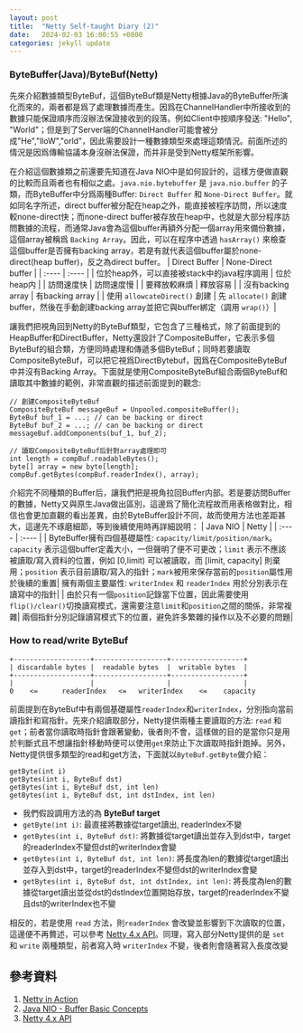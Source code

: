 ```yaml
---
layout: post
title:  "Netty Self-taught Diary (2)"
date:   2024-02-03 16:00:55 +0800
categories: jekyll update
---
```


### ByteBuffer(Java)/ByteBuf(Netty)
先來介紹數據類型ByteBuf，這個ByteBuf類是Netty根據Java的ByteBuffer所演化而來的，兩者都是爲了處理數據而產生。因爲在ChannelHandler中所接收到的數據只能保證順序而沒辦法保證接收到的段落。例如Client中按順序發送: "Hello", "World"；但是到了Server端的ChannelHandler可能會被分成"He","lloW","orld"，因此需要設計一種數據類型來處理這類情況。前面所述的情況是因爲傳輸協議本身沒辦法保證，而并非是受到Netty框架所影響。

在介紹這個數據類之前還要先知道在Java NIO中是如何設計的，這樣方便做直觀的比較而且兩者也有相似之處。`java.nio.bytebuffer` 是 `java.nio.buffer` 的子類，而ByteBuffer中分爲兩種Buffer: `Direct Buffer` 和 `None-Direct Buffer`。就如同名字所述，direct buffer被分配在heap之外，能直接被程序訪問，所以速度較none-direct快；而none-direct buffer被存放在heap中，也就是大部分程序訪問數據的流程，而通常Java會為這個buffer再額外分配一個array用來備份數據，這個array被稱爲 `Backing Array`。因此，可以在程序中透過 `hasArray()` 來檢查這個buffer是否擁有backing array，若是有就代表這個buffer屬於none-direct(heap buffer)，反之為direct buffer。
| Direct Buffer | None-Direct buffer |
| :---- | :---- |
| 位於heap外，可以直接被stack中的java程序調用 | 位於heap内 |
| 訪問速度快 | 訪問速度慢 |
| 要釋放較麻煩 | 釋放容易 |
| 沒有backing array | 有backing array |
| 使用 `allowcateDirect()` 創建 | 先 `allocate()` 創建buffer，然後在手動創建backing array並把它與buffer綁定（調用 `wrap()`）|

讓我們把視角回到Netty的ByteBuf類型，它包含了三種格式，除了前面提到的HeapBuffer和DirectBuffer，Netty還設計了CompositeBuffer，它表示多個ByteBuf的組合類，方便同時處理和傳遞多個ByteBuf；同時若要讀取CompositeByteBuf，可以把它視爲DirectBytebuf，因爲在CompositeByteBuf中并沒有Backing Array。下面就是使用CompositeByteBuf組合兩個ByteBuf和讀取其中數據的範例，非常直觀的描述前面提到的觀念:

```
// 創建CompositeByteBuf
CompositeByteBuf messageBuf = Unpooled.compositeBuffer();
ByteBuf buf_1 = ...; // can be backing or direct
ByteBuf buf_2 = ...; // can be backing or direct
messageBuf.addComponents(buf_1, buf_2);

// 讀取CompositeByteBuf后針對array處理即可
int length = compBuf.readableBytes();
byte[] array = new byte[length];
compBuf.getBytes(compBuf.readerIndex(), array);
```

介紹完不同種類的Buffer后，讓我們把是視角拉回Buffer内部。若是要訪問Buffer的數據，Netty又與原生Java做出區別，這邊爲了簡化流程故而用表格做對比，相信也會更加直觀的看出差異，由於ByteBuffer設計不同，故而使用方法也差距甚大，這邊先不琢磨細節，等到後續使用時再詳細説明：
| Java NIO | Netty |
| :---- | :---- |
| ByteBuffer擁有四個基礎屬性: `capacity/limit/position/mark`。`capacity` 表示這個buffer定義大小，一但聲明了便不可更改；`limit` 表示不應該被讀取/寫入資料的位置，例如 [0,limit) 可以被讀取，而 [limit, capacity] 則棄用；`position` 表示目前讀取/寫入的指針；`mark`被用來保存當前的`position`屬性用於後續的重置| 擁有兩個主要屬性: `writerIndex` 和 `readerIndex` 用於分別表示在讀寫中的指針|
| 由於只有一個`position`記錄當下位置，因此需要使用`flip()/clear()`切換讀寫模式，還需要注意`limit`和`position`之間的關係，非常複雜| 兩個指針分別記錄讀寫模式下的位置，避免許多繁雜的操作以及不必要的問題|

### How to read/write ByteBuf
```
+-------------------+------------------+------------------+
| discardable bytes |  readable bytes  |  writable bytes  |
+-------------------+------------------+------------------+
|                   |                  |                  |
0    <=      readerIndex   <=   writerIndex    <=    capacity
```

前面提到在ByteBuf中有兩個基礎屬性`readerIndex`和`writerIndex`，分別指向當前讀指針和寫指針。先來介紹讀取部分，Netty提供兩種主要讀取的方法: `read` 和 `get`；前者當你讀取時指針會跟著變動，後者則不會，這樣做的目的是當你只是用於判斷式且不想讓指針移動時便可以使用`get`來防止下次讀取時指針跑掉。另外，Netty提供很多類型的read和get方法，下面就以`ByteBuf.getByte`做介紹：
```
getByte(int i)
getBytes(int i, ByteBuf dst)
getBytes(int i, ByteBuf dst, int len)
getBytes(int i, ByteBuf dst, int dstIndex, int len)
```

- 我們假設調用方法的為 **ByteBuf target**
- `getByte(int i)`: 最直接將數據從target讀出, readerIndex不變
- `getBytes(int i, ByteBuf dst)`: 將數據從target讀出並存入到dst中，target的readerIndex不變但dst的writerIndex會變
- `getBytes(int i, ByteBuf dst, int len)`: 將長度為len的數據從target讀出並存入到dst中，target的readerIndex不變但dst的writerIndex會變
- `getBytes(int i, ByteBuf dst, int dstIndex, int len)`: 將長度為len的數據從target讀出並從dst的dstIndex位置開始存放，target的readerIndex不變且dst的writerIndex也不變

相反的，若是使用 `read` 方法，則`readerIndex` 會改變並影響到下次讀取的位置，這邊便不再贅述，可以參考 [Netty 4.x API](https://netty.io/4.1/api/index.html)。同理，寫入部分Netty提供的是 `set` 和 `write` 兩種類型，前者寫入時 `writerIndex` 不變，後者則會隨著寫入長度改變

## 參考資料
1. [Netty in Action](https://github.com/zuzeep/book/blob/master/Netty%20in%20Action.pdf)
2. [Java NIO - Buffer Basic Concepts](https://medium.com/@clu1022/java-nio-buffer-c98b52fd93ca)
3. [Netty 4.x API](https://netty.io/4.1/api/index.html)